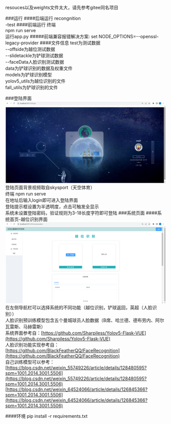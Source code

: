 resouces以及weights文件太大，请先参考gitee同名项目

###运行
####后端运行
recongnition \
-test 
####前端运行 
终端 \
npm run serve \
运行app.py
#####前端兼容报错解决方案: 
set NODE_OPTIONS=--openssl-legacy-provider 
####文件信息
test为测试数据 \
   --offside为越位测试数据 \
   --slidetackle为铲球测试数据 \
   --faceData人脸识别测试数据 \
data为铲球识别的数据及权重文件 \
models为铲球识别模型 \
yolov5_utils为越位识别的文件 \
fall_utils为铲球识别的文件

###登陆界面
![图片](./readmePic/img.png)
登陆页面背景视频取自skysport（天空体育） \
终端 npm run serve \
在地址后输入login即可进入登陆界面 \
登陆提示框设置为半透明度，点击可触发全显示 \
系统未设置登陆密码，验证规则为3-18长度字符即可登陆
###系统页面
####系统首页-越位识别界面
![图片](./readmePic/img_2.png)
在左侧导航栏可以选择系统的不同功能（越位识别，铲球返回，英超（人脸识别）） \
人脸识别预训练模型包含五个曼城球员人脸数据（B席、哈兰德、德布劳内、阿尔瓦雷斯、马赫雷斯） \
系统界面参考自：[https://github.com/Sharpiless/Yolov5-Flask-VUE](https://github.com/Sharpiless/Yolov5-Flask-VUE) \
人脸识别功能实现参考自：[https://github.com/BlackFeatherQQ/FaceRecognition](https://github.com/BlackFeatherQQ/FaceRecognition) \
自己训练模型可以参考： [https://blog.csdn.net/weixin_55749226/article/details/128480595?spm=1001.2014.3001.5506](https://blog.csdn.net/weixin_55749226/article/details/128480595?spm=1001.2014.3001.5506) \
[https://blog.csdn.net/weixin_64524066/article/details/126845366?spm=1001.2014.3001.5506](https://blog.csdn.net/weixin_64524066/article/details/126845366?spm=1001.2014.3001.5506)

####环境
pip install -r requirements.txt





